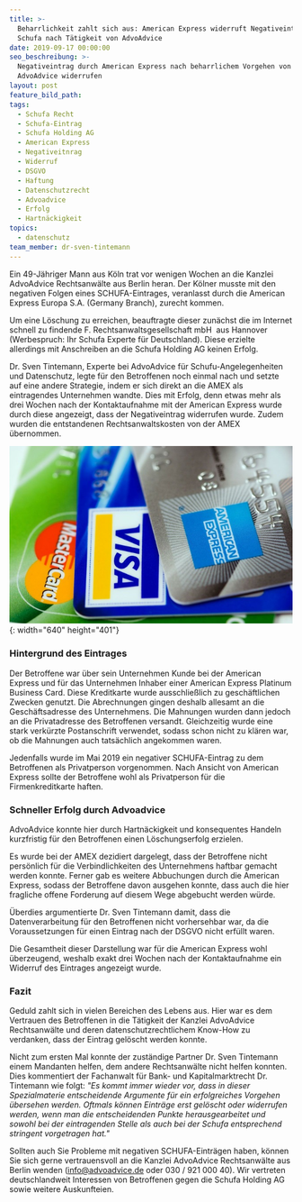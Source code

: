 ```yaml
---
title: >-
  Beharrlichkeit zahlt sich aus: American Express widerruft Negativeintrag bei
  Schufa nach Tätigkeit von AdvoAdvice
date: 2019-09-17 00:00:00
seo_beschreibung: >-
  Negativeintrag durch American Express nach beharrlichem Vorgehen von
  AdvoAdvice widerrufen
layout: post
feature_bild_path:
tags:
  - Schufa Recht
  - Schufa-Eintrag
  - Schufa Holding AG
  - American Express
  - Negativeitnrag
  - Widerruf
  - DSGVO
  - Haftung
  - Datenschutzrecht
  - Advoadvice
  - Erfolg
  - Hartnäckigkeit
topics:
  - datenschutz
team_member: dr-sven-tintemann
---
```


Ein 49-J&auml;hriger Mann aus Köln trat vor wenigen Wochen an die Kanzlei AdvoAdvice Rechtsanw&auml;lte aus Berlin heran. Der Kölner musste mit den negativen Folgen eines SCHUFA-Eintrages, veranlasst durch die American Express Europa S.A. (Germany Branch), zurecht kommen.

Um eine Löschung zu erreichen, beauftragte dieser zun&auml;chst die im Internet schnell zu findende F. Rechtsanwaltsgesellschaft mbH&nbsp; aus Hannover (Werbespruch: Ihr Schufa Experte f&uuml;r Deutschland). Diese erzielte allerdings mit Anschreiben an die Schufa Holding AG keinen Erfolg.

Dr. Sven Tintemann, Experte bei AdvoAdvice f&uuml;r Schufu-Angelegenheiten und Datenschutz, legte f&uuml;r den Betroffenen noch einmal nach und setzte auf eine andere Strategie, indem er sich direkt an die AMEX als eintragendes Unternehmen wandte. Dies mit Erfolg, denn etwas mehr als drei Wochen nach der Kontaktaufnahme mit der American Express wurde durch diese angezeigt, dass der Negativeintrag widerrufen wurde. Zudem wurden die entstandenen Rechtsanwaltskosten von der AMEX &uuml;bernommen.

![](/uploads/american-express-89024-640-6.jpg){: width="640" height="401"}

### Hintergrund des Eintrages

Der Betroffene war &uuml;ber sein Unternehmen Kunde bei der American Express und f&uuml;r das Unternehmen Inhaber einer American Express Platinum Business Card. Diese Kreditkarte wurde ausschlie&szlig;lich zu gesch&auml;ftlichen Zwecken genutzt. Die Abrechnungen gingen deshalb allesamt an die Gesch&auml;ftsadresse des Unternehmens. Die Mahnungen wurden dann jedoch an die Privatadresse des Betroffenen versandt. Gleichzeitig wurde eine stark verk&uuml;rzte Postanschrift verwendet, sodass schon nicht zu kl&auml;ren war, ob die Mahnungen auch tats&auml;chlich angekommen waren.

Jedenfalls wurde im Mai 2019 ein negativer SCHUFA-Eintrag zu dem Betroffenen als Privatperson vorgenommen. Nach Ansicht von American Express sollte der Betroffene wohl als Privatperson f&uuml;r die Firmenkreditkarte haften.

### Schneller Erfolg durch Advoadvice

AdvoAdvice konnte hier durch Hartn&auml;ckigkeit und konsequentes Handeln kurzfristig f&uuml;r den Betroffenen einen Löschungserfolg erzielen.

Es wurde bei der AMEX dezidiert dargelegt, dass der Betroffene nicht persönlich f&uuml;r die Verbindlichkeiten des Unternehmens haftbar gemacht werden konnte. Ferner gab es weitere Abbuchungen durch die American Express, sodass der Betroffene davon ausgehen konnte, dass auch die hier fragliche offene Forderung auf diesem Wege abgebucht werden w&uuml;rde.

&Uuml;berdies argumentierte Dr. Sven Tintemann damit, dass die Datenverarbeitung f&uuml;r den Betroffenen nicht vorhersehbar war, da die Voraussetzungen f&uuml;r einen Eintrag nach der DSGVO nicht erf&uuml;llt waren.

Die Gesamtheit dieser Darstellung war f&uuml;r die American Express wohl &uuml;berzeugend, weshalb exakt drei Wochen nach der Kontaktaufnahme ein Widerruf des Eintrages angezeigt wurde.

### Fazit

Geduld zahlt sich in vielen Bereichen des Lebens aus. Hier war es dem Vertrauen des Betroffenen in die T&auml;tigkeit der Kanzlei AdvoAdvice Rechtsanw&auml;lte und deren datenschutzrechtlichem Know-How zu verdanken, dass der Eintrag gelöscht werden konnte.

Nicht zum ersten Mal konnte der zust&auml;ndige Partner Dr. Sven Tintemann einem Mandanten helfen, dem andere Rechtsanw&auml;lte nicht helfen konnten. Dies kommentiert der Fachanwalt f&uuml;r Bank- und Kapitalmarktrecht Dr. Tintemann wie folgt:&nbsp;*"Es kommt immer wieder vor, dass in dieser Spezialmaterie entscheidende Argumente f&uuml;r ein erfolgreiches Vorgehen &uuml;bersehen werden. Oftmals können Eintr&auml;ge erst gelöscht oder widerrufen werden, wenn man die entscheidenden Punkte herausgearbeitet und sowohl bei der eintragenden Stelle als auch bei der Schufa entsprechend stringent vorgetragen hat."*

Sollten auch Sie Probleme mit negativen SCHUFA-Eintr&auml;gen haben, können Sie sich gerne vertrauensvoll an die Kanzlei AdvoAdvice Rechtsanw&auml;lte aus Berlin wenden (info@advoadvice.de oder 030 / 921 000 40). Wir vertreten deutschlandweit Interessen von Betroffenen gegen die Schufa Holding AG sowie weitere Auskunfteien.&nbsp;